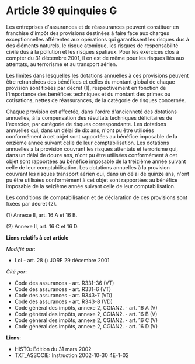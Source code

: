 # Article 39 quinquies G

Les entreprises d'assurances et de réassurances peuvent constituer en franchise d'impôt des provisions destinées à faire face
aux charges exceptionnelles afférentes aux opérations qui garantissent les risques dus à des éléments naturels, le risque
atomique, les risques de responsabilité civile dus à la pollution et les risques spatiaux. Pour les exercices clos à compter
du 31 décembre 2001, il en est de même pour les risques liés aux attentats, au terrorisme et au transport aérien.

Les limites dans lesquelles les dotations annuelles à ces provisions peuvent être retranchées des bénéfices et celles du
montant global de chaque provision sont fixées par décret (1), respectivement en fonction de l'importance des bénéfices
techniques et du montant des primes ou cotisations, nettes de réassurances, de la catégorie de risques concernée.

Chaque provision est affectée, dans l'ordre d'ancienneté des dotations annuelles, à la compensation des résultats techniques
déficitaires de l'exercice, par catégorie de risques correspondante. Les dotations annuelles qui, dans un délai de dix ans,
n'ont pu être utilisées conformément à cet objet sont rapportées au bénéfice imposable de la onzième année suivant celle de
leur comptabilisation. Les dotations annuelles à la provision couvrant les risques attentats et terrorisme qui, dans un délai
de douze ans, n'ont pu être utilisées conformément à cet objet sont rapportées au bénéfice imposable de la treizième année
suivant celle de leur comptabilisation. Les dotations annuelles à la provision couvrant les risques transport aérien qui,
dans un délai de quinze ans, n'ont pu être utilisées conformément à cet objet sont rapportées au bénéfice imposable de la
seizième année suivant celle de leur comptabilisation.

Les conditions de comptabilisation et de déclaration de ces provisions sont fixées par décret (2).

(1) Annexe II, art. 16 A et 16 B.

(2) Annexe II, art. 16 C et 16 D.

**Liens relatifs à cet article**

_Modifié par_:

  - Loi - art. 28 () JORF 29 décembre 2001

_Cité par_:

  - Code des assurances - art. R331-36 (VT)
  - Code des assurances - art. R331-6 (VT)
  - Code des assurances - art. R343-7 (VD)
  - Code des assurances - art. R343-8 (VD)
  - Code général des impôts, annexe 2, CGIAN2. - art. 16 A (V)
  - Code général des impôts, annexe 2, CGIAN2. - art. 16 B (V)
  - Code général des impôts, annexe 2, CGIAN2. - art. 16 C (V)
  - Code général des impôts, annexe 2, CGIAN2. - art. 16 D (V)

**Liens**:

  - HISTO: Edition du 31 mars 2002
  - TXT_ASSOCIE: Instruction 2002-10-30 4E-1-02
